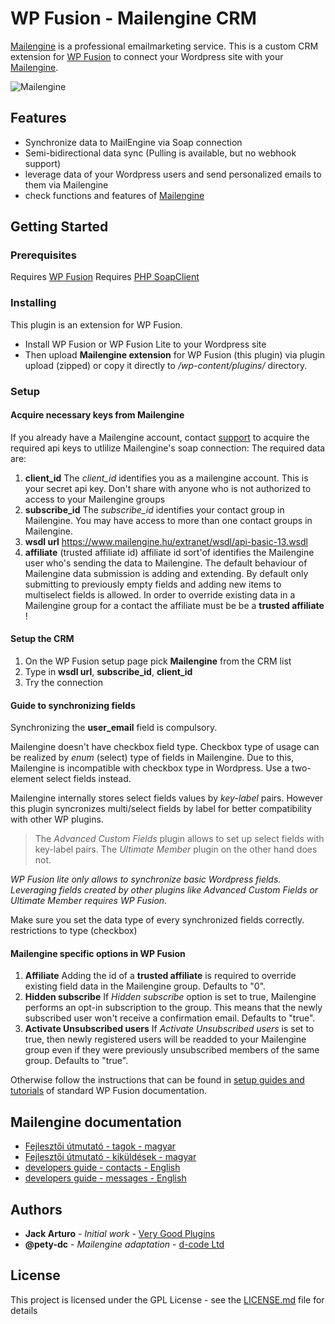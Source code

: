 # WP Fusion - Mailengine CRM

[Mailengine](https://www.mailengine.hu/en/) is a professional emailmarketing service.
This is a custom CRM extension for [WP Fusion](https://wpfusionplugin.com/) to connect your Wordpress site with your [Mailengine](https://www.mailengine.hu/en/).

![Mailengine](https://www.mailengine.hu/images/me_logo_b.svg "Mailengine emailmarketing service")

## Features

* Synchronize data to MailEngine via Soap connection
* Semi-bidirectional data sync (Pulling is available, but no webhook support)
* leverage data of your Wordpress users and send personalized emails to them via Mailengine
* check functions and features of [Mailengine](https://www.mailengine.hu/en/#functions)

## Getting Started

### Prerequisites

Requires [WP Fusion](https://wpfusionplugin.com/)
Requires [PHP SoapClient](https://www.php.net/manual/en/class.soapclient.php)

### Installing

This plugin is an extension for WP Fusion. 
- Install WP Fusion or WP Fusion Lite to your Wordpress site 
- Then upload **Mailengine extension** for WP Fusion (this plugin) via plugin upload (zipped) or copy it directly to */wp-content/plugins/* directory.

### Setup

#### Acquire necessary keys from Mailengine

If you already have a Mailengine account, contact [support](https://www.mailengine.hu/en/#contact) to acquire the required api keys to utlilize Mailengine's soap connection:
The required data are:

1. **client_id**
The *client_id* identifies you as a mailengine account. This is your secret api key. Don't share with anyone who is not authorized to access to your Mailengine groups
2. **subscribe_id**
The *subscribe_id* identifies your contact group in Mailengine. You may have access to more than one contact groups in Mailengine. 
3. **wsdl url**
https://www.mailengine.hu/extranet/wsdl/api-basic-13.wsdl
4. **affiliate** (trusted affiliate id)
affiliate id sort'of identifies the Mailengine user who's sending the data to Mailengine. 
The default behaviour of Mailengine data submission is adding and extending. By default only submitting to previously empty fields and adding new items to multiselect fields is allowed. In order to override existing data in a Mailengine group for a contact the affiliate must be be a **trusted affiliate** !


#### Setup the CRM

1. On the WP Fusion setup page pick **Mailengine** from the CRM list
2. Type in **wsdl url**, **subscribe_id**, **client_id**
3. Try the connection


#### Guide to synchronizing fields

Synchronizing the **user_email** field is compulsory. 

Mailengine doesn't have checkbox field type. Checkbox type of usage can be realized by *enum* (select) type of fields in Mailengine.
Due to this, Mailengine is incompatible with checkbox type in Wordpress. Use a two-element select fields instead.

Mailengine internally stores select fields values by *key-label* pairs. However this plugin syncronizes multi/select fields by label for better compatibility with other WP plugins. 

> The *Advanced Custom Fields* plugin allows to set up select fields with key-label pairs.
> The *Ultimate Member* plugin on the other hand does not.

*WP Fusion lite only allows to synchronize basic Wordpress fields. Leveraging fields created by other plugins like Advanced Custom Fields or Ultimate Member requires WP Fusion.*

Make sure you set the data type of every synchronized fields correctly. 
restrictions to type (checkbox)


#### Mailengine specific options in WP Fusion

1. **Affiliate**
Adding the id of a **trusted affiliate** is required to override existing field data in the Mailengine group. Defaults to "0". 
2. **Hidden subscribe**
If *Hidden subscribe* option is set to true, Mailengine performs an opt-in subscription to the group. This means that the newly subscribed user won't receive a confirmation email. Defaults to "true".
3. **Activate Unsubscribed users**
If *Activate Unsubscribed users* is set to true, then newly registered users will be readded to your Mailengine group even if they were previously unsubscribed members of the same group. Defaults to "true".


Otherwise follow the instructions that can be found in [setup guides and tutorials](https://wpfusion.com/documentation/) of standard WP Fusion documentation.


## Mailengine documentation

- [Fejlesztői útmutató - tagok - magyar](https://docs.google.com/document/d/1lKJSEMT-731bWRIQsVnHL8sosQkqrx6rOI_VR6bWB5k/edit#heading=h.tnjtjhbffgks)
- [Fejlesztői útmutató - kiküldések - magyar](https://docs.google.com/document/d/17ErCFzyhDO0uQ0581SnZsiCxNh7ZdtckB3snZHw2lwA/edit#heading=h.mxo62uqdt2f3)
- [developers guide - contacts - English](https://docs.google.com/document/d/1vPCd8_DrPGC1GYHEy6zyNFKy7ymYVjmj5wzUqYd30ds/edit#heading=h.xhfywkl8jbby)
- [developers guide - messages - English](https://docs.google.com/document/d/1-bE9nNbik0ckN354bix6wH2zDZ9boFUGZV33ZWgWr8E/edit)

## Authors

* **Jack Arturo** - *Initial work* - [Very Good Plugins](https://github.com/verygoodplugins)
* **@pety-dc** - *Mailengine adaptation* - [d-code Ltd](https://github.com/d-code-ltd)

## License

This project is licensed under the GPL License - see the [LICENSE.md](LICENSE.md) file for details